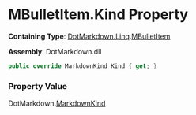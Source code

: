 # MBulletItem\.Kind Property

**Containing Type**: [DotMarkdown.Linq](../../README.md)\.[MBulletItem](../README.md)

**Assembly**: DotMarkdown\.dll

```csharp
public override MarkdownKind Kind { get; }
```

### Property Value

DotMarkdown\.[MarkdownKind](../../../MarkdownKind/README.md)

